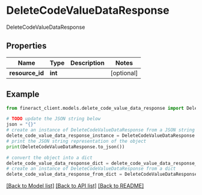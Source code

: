 # DeleteCodeValueDataResponse

DeleteCodeValueDataResponse

## Properties

Name | Type | Description | Notes
------------ | ------------- | ------------- | -------------
**resource_id** | **int** |  | [optional] 

## Example

```python
from fineract_client.models.delete_code_value_data_response import DeleteCodeValueDataResponse

# TODO update the JSON string below
json = "{}"
# create an instance of DeleteCodeValueDataResponse from a JSON string
delete_code_value_data_response_instance = DeleteCodeValueDataResponse.from_json(json)
# print the JSON string representation of the object
print(DeleteCodeValueDataResponse.to_json())

# convert the object into a dict
delete_code_value_data_response_dict = delete_code_value_data_response_instance.to_dict()
# create an instance of DeleteCodeValueDataResponse from a dict
delete_code_value_data_response_from_dict = DeleteCodeValueDataResponse.from_dict(delete_code_value_data_response_dict)
```
[[Back to Model list]](../README.md#documentation-for-models) [[Back to API list]](../README.md#documentation-for-api-endpoints) [[Back to README]](../README.md)


